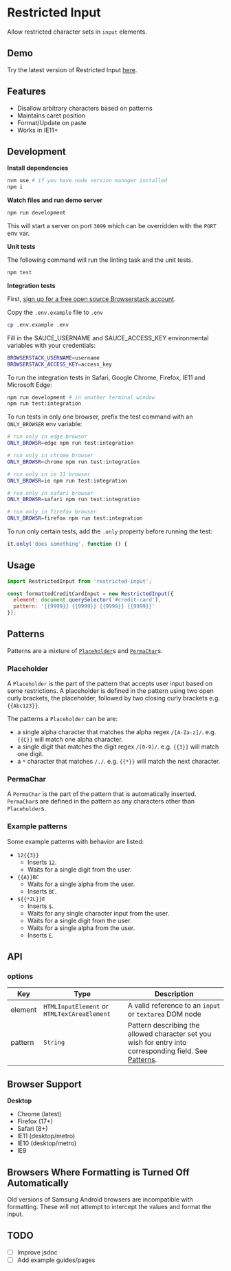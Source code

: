 Restricted Input
================

Allow restricted character sets in `input` elements.

## Demo

Try the latest version of Restricted Input [here](https://braintree.github.io/restricted-input/).

## Features

- Disallow arbitrary characters based on patterns
- Maintains caret position
- Format/Update on paste
- Works in IE11+

## Development

**Install dependencies**

```bash
nvm use # if you have node version manager installed
npm i
```

**Watch files and run demo server**

```bash
npm run development
```

This will start a server on port `3099` which can be overridden with the `PORT` env var.

**Unit tests**

The following command will run the linting task and the unit tests.

```sh
npm test
```

**Integration tests**

First, [sign up for a free open source Browserstack account](https://www.browserstack.com/open-source?ref=pricing).

Copy the `.env.example` file to `.env`

```sh
cp .env.example .env
```

Fill in the SAUCE_USERNAME and SAUCE_ACCESS_KEY environmental variables with your credentials:

```sh
BROWSERSTACK_USERNAME=username
BROWSERSTACK_ACCESS_KEY=access_key
```

To run the integration tests in Safari, Google Chrome, Firefox, IE11 and Microsoft Edge:

```sh
npm run development # in another terminal window
npm run test:integration
```

To run tests in only one browser, prefix the test command with an `ONLY_BROWSER` env variable:

```sh
# run only in edge browser
ONLY_BROWSR=edge npm run test:integration

# run only in chrome browser
ONLY_BROWSR=chrome npm run test:integration

# run only in ie 11 browser
ONLY_BROWSR=ie npm run test:integration

# run only in safari browser
ONLY_BROWSR=safari npm run test:integration

# run only in firefox browser
ONLY_BROWSR=firefox npm run test:integration
```


To run only certain tests, add the `.only` property before running the test:

```js
it.only('does something', function () {
```

## Usage

```javascript
import RestrictedInput from 'restricted-input';

const formattedCreditCardInput = new RestrictedInput({
  element: document.querySelector('#credit-card'),
  pattern: '{{9999}} {{9999}} {{9999}} {{9999}}'
});
```

## Patterns

Patterns are a mixture of [`Placeholder`](#placeholder)s and [`PermaChar`](#permachar)s.

### Placeholder

A `Placeholder` is the part of the pattern that accepts user input based on some restrictions. A placeholder is defined in the pattern using two open curly brackets, the placeholder, followed by two closing curly brackets e.g. `{{Abc123}}`.

The patterns a `Placeholder` can be are:
 - a single alpha character that matches the alpha regex `/[A-Za-z]/`. e.g. `{{C}}` will match one alpha character.
 - a single digit that matches the digit regex `/[0-9]/`. e.g. `{{3}}` will match one digit.
 - a `*` character that matches `/./`. e.g. `{{*}}` will match the next character.

### PermaChar

A `PermaChar` is the part of the pattern that is automatically inserted. `PermaChar`s are defined in the pattern as any characters other than `Placeholder`s.

### Example patterns

Some example patterns with behavior are listed:
 - `12{{3}}`
   - Inserts `12`.
   - Waits for a single digit from the user.
 - `{{A}}BC`
   - Waits for a single alpha from the user.
   - Inserts `BC`.
 - `${{*2L}}E`
   - Inserts `$`.
   - Waits for any single character input from the user.
   - Waits for a single digit from the user.
   - Waits for a single alpha from the user.
   - Inserts `E`.

## API

### options

| Key | Type | Description |
| --- | ---- | ----------- |
| element | `HTMLInputElement` or `HTMLTextAreaElement` | A valid reference to an `input` or `textarea` DOM node |
| pattern | `String` | Pattern describing the allowed character set you wish for entry into corresponding field. See [Patterns](#patterns).|

## Browser Support

**Desktop**

- Chrome (latest)
- Firefox (17+)
- Safari (8+)
- IE11 (desktop/metro)
- IE10 (desktop/metro)
- IE9

## Browsers Where Formatting is Turned Off Automatically

Old versions of Samsung Android browsers are incompatible with formatting. These will not attempt to intercept the values and format the input.

## TODO

- [ ] Improve jsdoc
- [ ] Add example guides/pages
